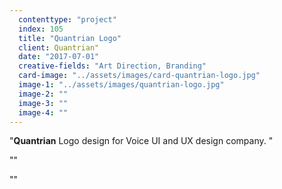 ```yaml
---
  contenttype: "project"
  index: 105
  title: "Quantrian Logo"
  client: Quantrian"
  date: "2017-07-01"
  creative-fields: "Art Direction, Branding"
  card-image: "../assets/images/card-quantrian-logo.jpg"
  image-1: "../assets/images/quantrian-logo.jpg"
  image-2: ""
  image-3: ""
  image-4: ""
---
```


<p className=copy_A>"<strong>Quantrian</strong> Logo design for Voice UI and UX design company.
"</p>
<p className=copy_B>""</p>
<p className=copy_C>""</p>
<p className=copy_D></p>
